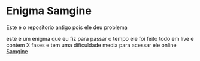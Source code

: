 # Enigma Samgine
Este é o repositorio antigo pois ele deu problema

este é um enigma que eu fiz para passar o tempo ele foi feito todo em live e contem X fases e tem uma dificuldade media para acessar ele online [Samgine](https://000608223.codepen.website/)
